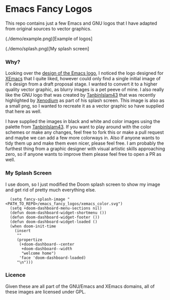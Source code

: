 # Emacs Fancy Logos

This repo contains just a few Emacs and GNU logos that I have adapted from original sources to vector graphics.

(./demo/example.png)[Example of logos]


(./demo/splash.png)[My splash screen]

### Why?

Looking over the [design of the Emacs
logo](https://www.ecb.torontomu.ca/~elf/emacs/logo/logo.html), I noticed the
logo designed for [XEmacs](https://www.xemacs.org/) that I quite liked, however
could only find a single initial image of it's design from a draft proposal
stage. I wanted to convert it to a higher quality vector graphic, as blurry
images is a pet peeve of mine. I also really like the GNU logo that was created
by
[TanbinIslam43](https://github.com/TanbinIslam43/mydotfiles/tree/main/.doom.d)
that was recently highlighted by
[Xenodium](https://xenodium.com/my-emacs-eye-candy/) as part of his splash
screen. This image is also as a small png, so I wanted to recreate it as a
vector graphic so have supplied that here as well.


I have supplied the images in black and white and color images using the palette
from
[TanbinIslam43](https://github.com/TanbinIslam43/mydotfiles/tree/main/.doom.d).
If you want to play around with the color schemes or make any changes, feel free
to fork this or make a pull request and maybe we can add a few more colorways
in. Also if anyone wants to tidy them up and make them even nicer, please feel
free. I am probably the furthest thing from a graphic designer with visual
artistic skills approaching zero, so if anyone wants to improve them please feel
free to open a PR as well.


### My Splash Screen

I use doom, so I just modified the Doom splash screen to show my image and get
rid of pretty much everything else.

``` emacs-lisp
  (setq fancy-splash-image "<PATH_TO_REPO>/emacs_fancy_logos/xemacs_color.svg")
  (setq +doom-dashboard-menu-sections nil)
  (defun doom-dashboard-widget-shortmenu ())
  (defun doom-dashboard-widget-footer ())
  (defun doom-dashboard-widget-loaded ()
  (when doom-init-time
    (insert
     ""
     (propertize
      (+doom-dashboard--center
       +doom-dashboard--width
       "welcome home")
      'face 'doom-dashboard-loaded)
     "\n")))

```

### Licence

Given these are all part of the GNU/Emacs and XEmacs domains, all of these
images are licensed under GPL.
